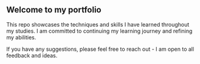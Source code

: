 ## Welcome to my portfolio

This repo showcases the techniques and skills I have learned throughout my studies. I am committed to continuing my learning journey and refining my abilities.

If you have any suggestions, please feel free to reach out - I am open to all feedback and ideas.
